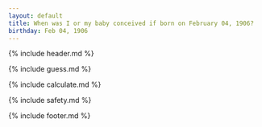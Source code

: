 ```yaml
---
layout: default
title: When was I or my baby conceived if born on February 04, 1906?
birthday: Feb 04, 1906
---
```


{% include header.md %}

{% include guess.md %}

{% include calculate.md %}

{% include safety.md %}

{% include footer.md %}




